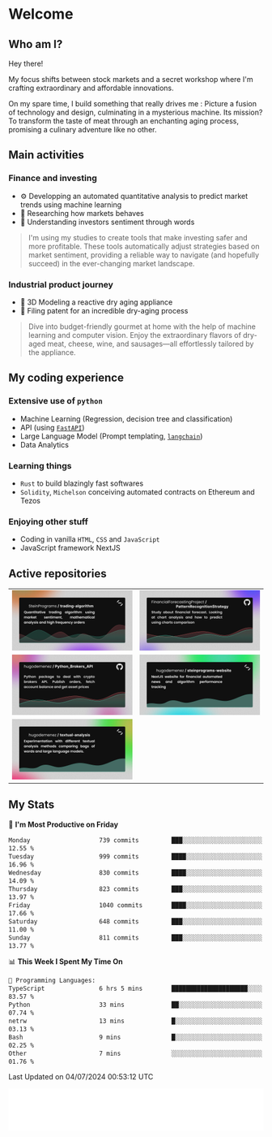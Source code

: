 # Welcome 

## Who am I?

Hey there! 

My focus shifts between stock markets and a secret workshop where I'm crafting extraordinary and affordable innovations. 



On my spare time, I build something that really drives me :
Picture a fusion of technology and design, culminating in a mysterious machine. 
Its mission? To transform the taste of meat through an enchanting aging process, promising a culinary adventure like no other.

## Main activities

### Finance and investing
* ⚙️ Developping an automated quantitative analysis to predict market trends using machine learning
* 📝 Researching how markets behaves
* 🧠 Understanding investors sentiment through words

> I'm using my studies to create tools that make investing safer and more profitable. These tools automatically adjust strategies based on market sentiment, providing a reliable way to navigate (and hopefully succeed) in the ever-changing market landscape.

### Industrial product journey
* 🚀 3D Modeling a reactive dry aging appliance
* 📎 Filing patent for an incredible dry-aging process

> Dive into budget-friendly gourmet at home with the help of machine learning and computer vision. Enjoy the extraordinary flavors of dry-aged meat, cheese, wine, and sausages—all effortlessly tailored by the appliance.

## My coding experience

### Extensive use of `python` 

* Machine Learning (Regression, decision tree and classification)
* API (using [`FastAPI`](https://fastapi.tiangolo.com))
* Large Language Model (Prompt templating, [`langchain`](https://python.langchain.com/docs/get_started/introduction))
* Data Analytics

### Learning things

* `Rust` to build blazingly fast softwares
* `Solidity`, `Michelson` conceiving automated contracts on Ethereum and Tezos

### Enjoying other stuff

* Coding in vanilla `HTML`, `CSS` and `JavaScript` 
* JavaScript framework NextJS
  
## Active repositories
|||
| ------------- | ------------- |
|[![Python Trading Algorithm](assets/base_python_architecture.png)](https://github.com/SteinPrograms/base-python-architecture)|[![Quantitative Prediction](assets/pattern_recognition_strategy.png)](https://github.com/FinancialForecastingProject/PatternRecognitionStrategy.git)|
|[![Broker SDK](assets/python_brokers_api.png)](https://github.com/hugodemenez/Python_Brokers_API)|[![NextJS Website](assets/steinprograms-website.png)](https://github.com/hugodemenez/steinprograms-website)|
|[![Textual](assets/textual-analysis.png)](https://github.com/hugodemenez/textual-analysis)||


## My Stats

<!--START_SECTION:waka-->
📅 **I'm Most Productive on Friday** 

```text
Monday                   739 commits         ███░░░░░░░░░░░░░░░░░░░░░░   12.55 % 
Tuesday                  999 commits         ████░░░░░░░░░░░░░░░░░░░░░   16.96 % 
Wednesday                830 commits         ████░░░░░░░░░░░░░░░░░░░░░   14.09 % 
Thursday                 823 commits         ███░░░░░░░░░░░░░░░░░░░░░░   13.97 % 
Friday                   1040 commits        ████░░░░░░░░░░░░░░░░░░░░░   17.66 % 
Saturday                 648 commits         ███░░░░░░░░░░░░░░░░░░░░░░   11.00 % 
Sunday                   811 commits         ███░░░░░░░░░░░░░░░░░░░░░░   13.77 % 
```


📊 **This Week I Spent My Time On** 

```text
💬 Programming Languages: 
TypeScript               6 hrs 5 mins        █████████████████████░░░░   83.57 % 
Python                   33 mins             ██░░░░░░░░░░░░░░░░░░░░░░░   07.74 % 
netrw                    13 mins             █░░░░░░░░░░░░░░░░░░░░░░░░   03.13 % 
Bash                     9 mins              █░░░░░░░░░░░░░░░░░░░░░░░░   02.25 % 
Other                    7 mins              ░░░░░░░░░░░░░░░░░░░░░░░░░   01.76 % 
```


 Last Updated on 04/07/2024 00:53:12 UTC
<!--END_SECTION:waka-->

![Coding metrics](metrics.plugin.wakatime.svg)
